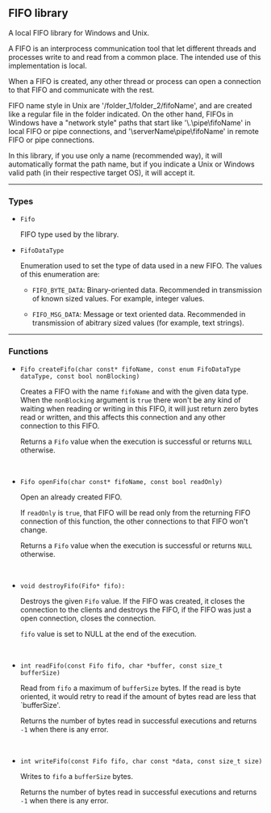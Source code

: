 ## FIFO library

A local FIFO library for Windows and Unix.

A FIFO is an interprocess communication tool that let different threads and processes write to and read from a common place. The intended use of this implementation is local.

When a FIFO is created, any other thread or process can open a connection to that FIFO and communicate with the rest.

FIFO name style in Unix are '/folder_1/folder_2/fifoName', and are created like a regular file in the folder indicated. On the other hand, FIFOs in Windows have a "network style" paths that start like '\\.\pipe\fifoName' in local FIFO or pipe connections, and '\\serverName\pipe\fifoName' in remote FIFO or pipe connections.

In this library, if you use only a name (recommended way), it will automatically format the path name, but if you indicate a Unix or Windows valid path (in their respective target OS), it will accept it.

---

### Types

- `Fifo`
	
	FIFO type used by the library.


- `FifoDataType`
	
	Enumeration used to set the type of data used in a new FIFO.
	The values of this enumeration are:

	- `FIFO_BYTE_DATA`: Binary-oriented data. Recommended in transmission of known sized values. For
		example, integer values.

	- `FIFO_MSG_DATA`: Message or text oriented data. Recommended in transmission of abitrary sized
		values (for example, text strings).

---

### Functions

- `Fifo createFifo(char const* fifoName, const enum FifoDataType dataType, const bool nonBlocking)`

	Creates a FIFO with the name `fifoName` and with the given data type. When the `nonBlocking` argument is `true` there won't be any kind of waiting when reading or writing in this FIFO, it will just return zero bytes read or written, and this affects this connection and any other connection to this FIFO.

	Returns a `Fifo` value when the execution is successful or returns `NULL` otherwise. 

	&nbsp;

- `Fifo openFifo(char const* fifoName, const bool readOnly)`

	Open an already created FIFO.

	If `readOnly` is `true`, that FIFO will be read only from the returning FIFO connection of this function, the other connections to that FIFO won't change.

	Returns a `Fifo` value when the execution is successful or returns `NULL` otherwise.  

	&nbsp;

- `void destroyFifo(Fifo* fifo):`

	Destroys the given `Fifo` value. If the FIFO was created, it closes the connection to the clients and destroys the FIFO, if the FIFO was just a open connection, closes the connection.

	`fifo` value is set to NULL at the end of the execution.

	&nbsp;

- `int readFifo(const Fifo fifo, char *buffer, const size_t bufferSize)`

	Read from `fifo` a maximum of `bufferSize` bytes. If the read is byte oriented, it would retry
	to read if the amount of bytes read are less that `bufferSize'.

	Returns the number of bytes read in successful executions and returns `-1` when there is any
	error.


	&nbsp;

- `int writeFifo(const Fifo fifo, char const *data, const size_t size)`

	Writes to `fifo` a `bufferSize` bytes.

	Returns the number of bytes read in successful executions and returns `-1` when there is any
	error.
